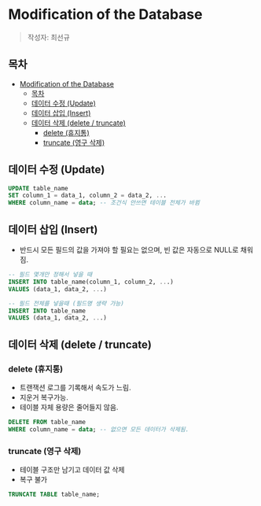 # Modification of the Database

> 작성자: 최선규

## 목차

- [Modification of the Database](#modification-of-the-database)
  - [목차](#목차)
  - [데이터 수정 (Update)](#데이터-수정-update)
  - [데이터 삽입 (Insert)](#데이터-삽입-insert)
  - [데이터 삭제 (delete / truncate)](#데이터-삭제-delete--truncate)
    - [delete (휴지통)](#delete-휴지통)
    - [truncate (영구 삭제)](#truncate-영구-삭제)

## 데이터 수정 (Update)

```SQL
UPDATE table_name
SET column_1 = data_1, column_2 = data_2, ...
WHERE column_name = data; -- 조건식 안쓰면 테이블 전체가 바뀜
```

## 데이터 삽입 (Insert)

- 반드시 모든 필드의 값을 가져야 할 필요는 없으며, 빈 값은 자동으로 NULL로 채워짐.

```SQL
-- 필드 몇개만 정해서 넣을 때
INSERT INTO table_name(column_1, column_2, ...)
VALUES (data_1, data_2, ...)

-- 필드 전체를 넣을때 (필드명 생략 가능)
INSERT INTO table_name
VALUES (data_1, data_2, ...)
```

## 데이터 삭제 (delete / truncate)

### delete (휴지통)

- 트랜잭션 로그를 기록해서 속도가 느림.
- 지운거 복구가능.
- 테이블 자체 용량은 줄어들지 않음.

```SQL
DELETE FROM table_name
WHERE column_name = data; -- 없으면 모든 데이터가 삭제됨.
```

### truncate (영구 삭제)

- 테이블 구조만 남기고 데이터 값 삭제
- 복구 불가

```SQL
TRUNCATE TABLE table_name;
```
